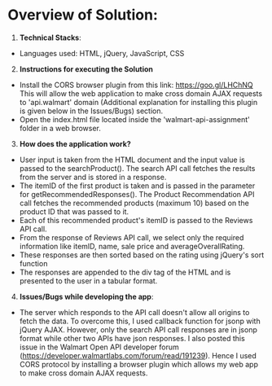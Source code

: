 # Overview of Solution:

1. **Technical Stacks**:
  - Languages used: HTML, jQuery, JavaScript, CSS

2. **Instructions for executing the Solution**
  - Install the CORS browser plugin from this link: https://goo.gl/LHChNQ
    This will allow the web application to make cross domain AJAX requests to 'api.walmart' domain
    (Additional explanation for installing this plugin is given below in the Issues/Bugs) section.
  - Open the index.html file located inside the 'walmart-api-assignment' folder in a web browser.


3. **How does the application work?**
  - User input is taken from the HTML document and the input value is passed to the searchProduct(). The search API call fetches the results from the server and is stored in a response.
  - The itemID of the first product is taken and is passed in the parameter for getRecommendedResponses(). The Product Recommendation API call fetches the recommended products (maximum 10) based on the product ID that was passed to it.
  - Each of this recommended product's itemID is passed to the Reviews API call.
  - From the response of Reviews API call, we select only the required information like itemID, name, sale price and averageOverallRating.
  - These responses are then sorted based on the rating using jQuery's sort function
  - The responses are appended to the div tag of the HTML and is presented to the user in a tabular format.

4. **Issues/Bugs while developing the app**:
  
  - The server which responds to the API call doesn't allow all origins to fetch the data. To overcome this, I used callback function for jsonp with jQuery AJAX. However, only the search API call responses are in jsonp format while other two APIs have json responses. I also posted this issue in the Walmart Open API developer forum (https://developer.walmartlabs.com/forum/read/191239). Hence I used CORS protocol by installing a browser plugin which allows my web app to make cross domain AJAX requests.
